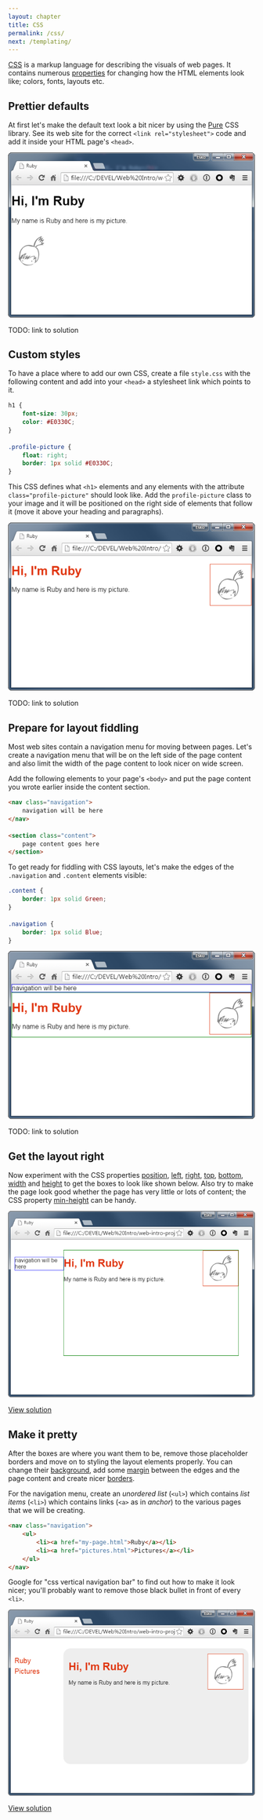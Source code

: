 ```yaml
---
layout: chapter
title: CSS
permalink: /css/
next: /templating/
---
```


[CSS][css] is a markup language for describing the visuals of web pages. It contains numerous [properties][css-properties] for changing how the HTML elements look like; colors, fonts, layouts etc.


## Prettier defaults

At first let's make the default text look a bit nicer by using the [Pure](http://purecss.io/) CSS library. See its web site for the correct `<link rel="stylesheet">` code and add it inside your HTML page's `<head>`.

![Pure](/screenshots/css-pure.png)

TODO: link to solution


## Custom styles

To have a place where to add our own CSS, create a file `style.css` with the following content and add into your `<head>` a stylesheet link which points to it.

```css
h1 {
    font-size: 30px;
    color: #E0330C;
}

.profile-picture {
    float: right;
    border: 1px solid #E0330C;
}
```

This CSS defines what `<h1>` elements and any elements with the attribute `class="profile-picture"` should look like. Add the `profile-picture` class to your image and it will be positioned on the right side of elements that follow it (move it above your heading and paragraphs).

![Pure](/screenshots/css-basics.png)

TODO: link to solution


## Prepare for layout fiddling

Most web sites contain a navigation menu for moving between pages. Let's create a navigation menu that will be on the left side of the page content and also limit the width of the page content to look nicer on wide screen.

Add the following elements to your page's `<body>` and put the page content you wrote earlier inside the content section.

```html
<nav class="navigation">
    navigation will be here
</nav>

<section class="content">
    page content goes here
</section>
```

To get ready for fiddling with CSS layouts, let's make the edges of the `.navigation` and `.content` elements visible:

```css
.content {
    border: 1px solid Green;
}

.navigation {
    border: 1px solid Blue;
}
```

![Layout elements highlighted](/screenshots/css-layout-blocks-before.png)

TODO: link to solution


## Get the layout right

Now experiment with the CSS properties [position][css-position], [left][css-left], [right][css-right], [top][css-top], [bottom][css-bottom], [width][css-width] and [height][css-height] to get the boxes to look like shown below. Also try to make the page look good whether the page has very little or lots of content; the CSS property [min-height][css-min-height] can be handy.

![Layout elements where we want them](/screenshots/css-layout-blocks-after.png)

[View solution](https://github.com/orfjackal/web-intro-project/commit/a87bf9eb64be3a6b840251f2431400d5bd1fff12)


## Make it pretty

After the boxes are where you want them to be, remove those placeholder borders and move on to styling the layout elements properly. You can change their [background][css-background], add some [margin][css-margin] between the edges and the page content and create nicer [borders][css-border].

For the navigation menu, create an *unordered list* (`<ul>`) which contains *list items* (`<li>`) which contains links (`<a>` as in *anchor*) to the various pages that we will be creating.

```html
<nav class="navigation">
    <ul>
        <li><a href="my-page.html">Ruby</a></li>
        <li><a href="pictures.html">Pictures</a></li>
    </ul>
</nav>
```

Google for "css vertical navigation bar" to find out how to make it look nicer; you'll probably want to remove those black bullet in front of every `<li>`.

![Finished layout styling](/screenshots/css-layout-done.png)

[View solution](https://github.com/orfjackal/web-intro-project/commit/42e94566c051ec08df4ed6e633993b44f57af07d)


[css]: https://developer.mozilla.org/en-US/docs/Web/CSS
[css-properties]: https://developer.mozilla.org/en-US/docs/Web/CSS/Reference
[css-position]: https://developer.mozilla.org/en-US/docs/Web/CSS/position
[css-left]: https://developer.mozilla.org/en-US/docs/Web/CSS/left
[css-right]: https://developer.mozilla.org/en-US/docs/Web/CSS/right
[css-top]: https://developer.mozilla.org/en-US/docs/Web/CSS/top
[css-bottom]: https://developer.mozilla.org/en-US/docs/Web/CSS/bottom
[css-width]: https://developer.mozilla.org/en-US/docs/Web/CSS/width
[css-height]: https://developer.mozilla.org/en-US/docs/Web/CSS/height
[css-min-height]: https://developer.mozilla.org/en-US/docs/Web/CSS/min-height
[css-background]: https://developer.mozilla.org/en-US/docs/Web/CSS/background
[css-margin]: https://developer.mozilla.org/en-US/docs/Web/CSS/margin
[css-border]: https://developer.mozilla.org/en-US/docs/Web/CSS/border
[html-ul]: https://developer.mozilla.org/en-US/docs/Web/HTML/Element/ul
[html-li]: https://developer.mozilla.org/en-US/docs/Web/HTML/Element/ul
[css-navigation-bar]: http://www.w3schools.com/css/css_navbar.asp
